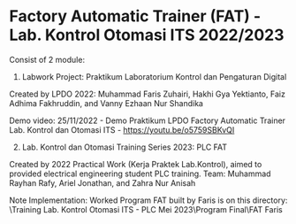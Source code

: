 # Factory Automatic Trainer (FAT) - Lab. Kontrol Otomasi ITS 2022/2023

Consist of 2 module:
1. Labwork Project: Praktikum Laboratorium Kontrol dan Pengaturan Digital

Created by LPDO 2022: Muhammad Faris Zuhairi, Hakhi Gya Yektianto, Faiz Adhima Fakhruddin, and Vanny Ezhaan Nur Shandika

Demo video: 25/11/2022 - Demo Praktikum LPDO Factory Automatic Trainer Lab. Kontrol dan Otomasi ITS - https://youtu.be/o5759SBKvQI


2. Lab. Kontrol dan Otomasi Training Series 2023: PLC FAT 

Created by 2022 Practical Work (Kerja Praktek Lab.Kontrol), aimed to provided electrical engineering student PLC training.
Team: Muhammad Rayhan Rafy, Ariel Jonathan, and Zahra Nur Anisah

Note Implementation: Worked Program FAT built by Faris is on this directory: \Training Lab. Kontrol Otomasi ITS - PLC Mei 2023\Program Final\FAT Faris